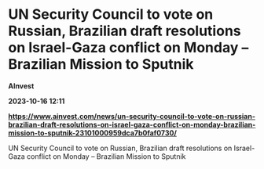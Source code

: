 # UN Security Council to vote on Russian, Brazilian draft resolutions on Israel-Gaza conflict on Monday – Brazilian Mission to Sputnik
**AInvest**

**2023-10-16 12:11**

**https://www.ainvest.com/news/un-security-council-to-vote-on-russian-brazilian-draft-resolutions-on-israel-gaza-conflict-on-monday-brazilian-mission-to-sputnik-23101000959dca7b0faf0730/**

UN Security Council to vote on Russian, Brazilian draft resolutions on Israel-Gaza conflict on Monday – Brazilian Mission to Sputnik